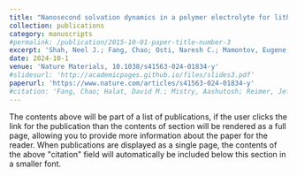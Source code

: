 ```yaml
---
title: "Nanosecond solvation dynamics in a polymer electrolyte for lithium batteries"
collection: publications
category: manuscripts
#permalink: /publication/2015-10-01-paper-title-number-3
excerpt: 'Shah, Neel J.; Fang, Chao; Osti, Naresh C.; Mamontov, Eugene; Yu, Xiaopeng; Lee, Jaeyong; Watanabe, Hiroshi; Wang, Rui; Balsara, Nitash P.'
date: 2024-10-1
venue: 'Nature Materials, 10.1038/s41563-024-01834-y'
#slidesurl: 'http://academicpages.github.io/files/slides3.pdf'
paperurl: 'https://www.nature.com/articles/s41563-024-01834-y'
#citation: 'Fang, Chao; Halat, David M.; Mistry, Aashutosh; Reimer, Jeffrey A.; Balsara, Nitash P.; Wang, Rui'
---
```

The contents above will be part of a list of publications, if the user clicks the link for the publication than the contents of section will be rendered as a full page, allowing you to provide more information about the paper for the reader. When publications are displayed as a single page, the contents of the above "citation" field will automatically be included below this section in a smaller font.
